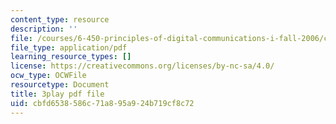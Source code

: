 ```yaml
---
content_type: resource
description: ''
file: /courses/6-450-principles-of-digital-communications-i-fall-2006/cbfd6538586c71a895a924b719cf8c72_IgN5JQSh8w4.pdf
file_type: application/pdf
learning_resource_types: []
license: https://creativecommons.org/licenses/by-nc-sa/4.0/
ocw_type: OCWFile
resourcetype: Document
title: 3play pdf file
uid: cbfd6538-586c-71a8-95a9-24b719cf8c72
---
```

